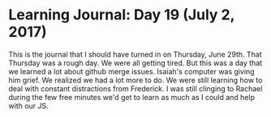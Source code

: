 # Learning Journal: Day 19 (July 2, 2017)

This is the journal that I should have turned in on Thursday, June 29th. That Thursday was a rough day. We were all getting tired. But this was a day that we learned a lot about github merge issues. Isaiah's computer was giving him grief. We realized we had a lot more to do. We were still learning how to deal with constant distractions from Frederick. I was still clinging to Rachael during the few free minutes we'd get to learn as much as I could and help with our JS. 
